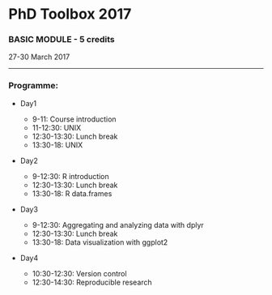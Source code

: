 # PhD Toolbox 2017

### BASIC MODULE   - 5 credits

27-30 March 2017

----

### Programme:


   - Day1 
	   - 9-11: 			Course introduction
	   - 11-12:30: 		UNIX
	   - 12:30-13:30: 	Lunch break
	   - 13:30-18: 		UNIX


   -  Day2
	   - 9-12:30: 		R introduction
	   - 12:30-13:30: 	Lunch break
	   - 13:30-18: 		R data.frames


   - Day3
	   - 9-12:30: 		Aggregating and analyzing data with dplyr
	   - 12:30-13:30: 	Lunch break
	   - 13:30-18: 		Data visualization with ggplot2


   - Day4
	   - 10:30-12:30: 	Version control
	   - 12:30-14:30: 	Reproducible research
